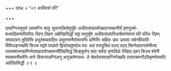 +++
title = "०९ अधीवासं परि"

+++

दावाग्निःस्तूयते अयमग्निः मातुः भूतानान्निर्मातुर्भूमेः अधीवासंउपर्याच्छादनस्थानीयँ तृणगुल्मो- षध्यादिकम्परिपरितः रिहन् लिहन् अहेतिप्रसिद्धौ यद्वा मातुर्भूमेः अधीवासंउपरिधार्यमाणंवस्त्रं परि परितः रिहन् सम्पादयन् तुविग्रेभिः प्रभूतंशब्दयद्भिः प्रभूतगमनैर्वासत्वभिः प्राणिभिः सहितः ज्रयः ज्रयसा जवेनवियाति विविधङ्गच्छति किञ्च पद्वते पादवते द्विपदेचतुष्पदेच वयः अन्नं तत्तदुचितं दधत् ददत् विवनेदावानलेभीत्या पलायमानान्प्राणिनोव्याघ्रादयोभक्षयन्तीतिप्रसिद्धं किङ्कुर्वन् सदा सर्वदा तृणादिकं रेरिहत् दहन् किञ्च श्येनी श्यामवर्णोवर्तनिः मार्गः वियान्तंअग्निंअनु अनुक्रमेणसच- ते सेवतेयत्रयत्राग्निर्गच्छति तत्रतत्रमार्गोऽपिकृष्णोभवति अहेतिप्रसिद्धौ ॥ ९ ॥
